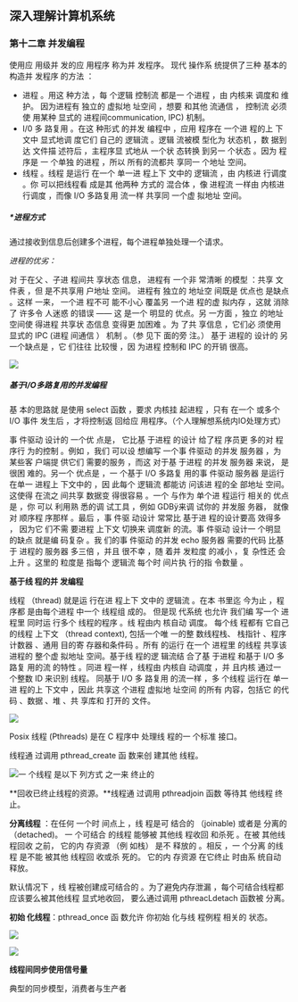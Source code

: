 ## 深入理解计算机系统

### 第十二章 并发编程



使用应 用级并 发的应 用程序 称为并 发程序。 现代 操作系 统提供了三种 基本的 构造并 发程序 的方法 ：

- 进程 。用这 种方法 ，每 个逻辑 控制流 都是一 个进程 ，由 内核来 调度和 维护。 因为进程有 独立的 虚拟地 址空间 ，想要 和其他 流通信 ， 控制流 必须使 用某种 显式的 进程间communication, IPC) 机制。
- I/0 多 路复用 。在这 种形式 的并发 编程中 ，应用 程序在 一个进 程的上 下文中 显式地调 度它们 自己的 逻辑流 。逻辑 流被模 型化为 状态机 ，数 据到达 文件描 述符后 ，主程序显 式地从 一个状 态转换 到另一 个状态 。因为 程序是 一 个单独 的进程 ，所以 所有的流都共 享同一 个地址 空间。
- 线程 。线程 是运行 在一个 单一进 程上下 文中的 逻辑流 ，由 内核进 行调度 。你 可以把线程看 成是其 他两种 方式的 混合体 ，像 进程流 一样由 内核进 行调度 ，而像 I/O 多路复用 流一样 共享同 一个虚 拟地址 空间。



##### *进程方式

通过接收到信息后创建多个进程，每个进程单独处理一个请求。

*进程的优劣：*

对 于在父 、子进 程间共 享状态 信息， 进程有 一个非 常清晰 的模型 ：共享 文件表 ，但 是不共享用 户地址 空间。 进程有 独立的 地址空 间既是 优点也 是缺点 。这样 一来， 一个进 程不可 能不小心 覆盖另 一个进 程的虚 拟内存 ，这就 消除了 许多令 人迷惑 的错误 —— 这 是一个 明显的 优点。另 一方面 ，独立 的地址 空间使 得进程 共享状 态信息 变得更 加困难 。为 了共 享信息 ，它们必 须使用 显式的 IPC (进程 间通信 ） 机制 。（参 见下 面的旁 注。） 基于 进程的 设计的 另一个缺点是 ，它 们往往 比较慢 ，因 为进程 控制和 IPC 的开销 很高。

![](https://upload-images.jianshu.io/upload_images/1829481-1cc2a99aa7de703d.jpg?imageMogr2/auto-orient/strip%7CimageView2/2/w/1240)



##### 基于I/O多路复用的并发编程

基 本的思路就 是使用 select 函数 ，要求 内核挂 起进程 ，只有 在一个 或多个 I/O 事件 发生后 ，才将控制返 回给应 用程序。（个人理解想系统内IO处理方式）



事 件驱动 设计的 一个优 点是， 它比基 于进程 的设计 给了程 序员更 多的对 程序行 为的控制 。例如 ，我们 可以设 想编写 一个事 件驱动 的并发 服务器 ，为 某些客 户端提 供它们 需要的服务 ，而这 对于基 于进程 的并发 服务器 来说， 是很困 难的。另一个 优点是 ，一 个基于 I/O 多路复 用的事 件驱动 服务器 是运行 在单一 进程上 下文中的 ，因 此每个 逻辑流 都能访 问该进 程的全 部地址 空间。 这使得 在流之 间共享 数据变 得很容易 。一个 与作为 单个进 程运行 相关的 优点是 ，你 可以 利用熟 悉的调 试工具 ，例如 GDBÿ来调 试你的 并发服 务器， 就像对 顺序程 序那样 。最后 ，事 件驱 动设计 常常比 基于进 程的设计要高 效得多 ， 因为它 们不需 要进程 上下文 切换来 调度新 的流。事 件驱动 设计一 个明显 的缺点 就是编 码复杂 。我 们的事 件驱动 的并发 echo 服务器 需要的代码 比基于 进程的 服务器 多三倍 ，并且 很不幸 ，随 着并 发粒度 的减小 ，复 杂性还 会上升 。这里的 粒度是 指每个 逻辑流 每个时 间片执 行的指 令数量 。



**基于线 程的并 发编程**

线程 （thread) 就是运 行在进 程上下 文中的 逻辑流 。在本 书里迄 今为止 ，程 序都 是由每个进程 中一个 线程组 成的。 但是现 代系统 也允许 我们编 写一个 进程里 同时运 行多个 线程的程序 。线 程由内 核自动 调度。 每个线 程都有 它自己 的线程 上下文 （thread context), 包括一个唯 一的整 数线程栈、 栈指针 、程序 计数器 、通用 目的寄 存器和条件码 。所有 的运行 在一个 进程里 的线程 共享该 进程的 整个虚 拟地址 空间。基于线 程的逻 辑流结 合了基 于进程 和基于 I/O 多路复 用的流 的特性 。同进 程一样 ，线程由 内核自 动调度 ，并 且内核 通过一 个整数 ID 来识别 线程。 同基于 I/O 多 路复用 的流一样 ，多 个线程 运行在 单一进 程的上 下文中 ，因此 共享这 个进程 虚拟地 址空间 的所有 内容，包括它 的代码 、数据 、堆 、共 享库和 打开的 文件。

![](https://upload-images.jianshu.io/upload_images/1829481-23d9c965e8003958.jpg?imageMogr2/auto-orient/strip%7CimageView2/2/w/1240)

Posix 线程 (Pthreads) 是在 C 程序中 处理线 程的一 个标准 接口。

线程通 过调用 pthread_create 函 数来创 建其他 线程。

![一 个线程 是以下 列方式 之一来 终止的](https://upload-images.jianshu.io/upload_images/1829481-efe580e653407694.jpg?imageMogr2/auto-orient/strip%7CimageView2/2/w/1240)

**回收已终止线程的资源。**线程通 过调用 pthreadjoin 函数 等待其 他线程 终止。

**分离线程** ：在任何 一个时 间点上 ，线 程是可 结合的 （joinable) 或者是 分离的 （detached)。 一 个可结合 的线程 能够被 其他线 程收回 和杀死 。在被 其他线 程回收 之前， 它的内 存资源 （例 如栈） 是不 释放的 。相反 ，一 个分离 的线程 是不能 被其他 线程回 收或杀 死的。 它的内 存资源 在它终止 时由系 统自动 释放。

默认情况下 ，线 程被创建成可结合的 。为了避免内存泄漏 ，每个可结合线程都应该要么被其他线程 显式地收回， 要么通过调用 pthreacLdetach 函数被 分离。

**初始 化线程**：pthread_once 函 数允许 你初始 化与线 程例程 相关的 状态。

![](https://upload-images.jianshu.io/upload_images/1829481-aa4007dde30b7d23.jpg?imageMogr2/auto-orient/strip%7CimageView2/2/w/1240)

![](https://upload-images.jianshu.io/upload_images/1829481-5acf9419d8dd9ace.jpg?imageMogr2/auto-orient/strip%7CimageView2/2/w/1240)



**线程间同步使用信号量**

典型的同步模型，消费者与生产者